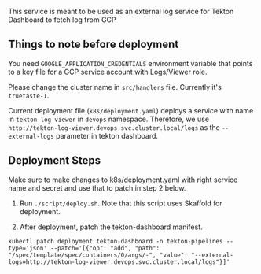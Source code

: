 This service is meant to be used as an external log service for Tekton Dashboard to fetch log from GCP

## Things to note before deployment

You need `GOOGLE_APPLICATION_CREDENTIALS` environment variable that points to a key file for a GCP service account with Logs/Viewer role.

Please change the cluster name in `src/handlers` file. Currently it's `truetaste-1`.

Current deployment file (`k8s/deployment.yaml`) deploys a service with name in `tekton-log-viewer` in `devops` namespace. Therefore, we use `http://tekton-log-viewer.devops.svc.cluster.local/logs` as the `--external-logs` parameter in tekton dashboard.

## Deployment Steps

Make sure to make changes to k8s/deployment.yaml with right service name and secret and use that to patch in step 2 below.

1. Run `./script/deploy.sh`. Note that this script uses Skaffold for deployment.

2. After deployment, patch the tekton-dashboard manifest.

```
kubectl patch deployment tekton-dashboard -n tekton-pipelines --type='json' --patch='[{"op": "add", "path": "/spec/template/spec/containers/0/args/-", "value": "--external-logs=http://tekton-log-viewer.devops.svc.cluster.local/logs"}]'
```
